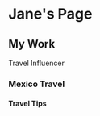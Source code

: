 <doctype html>
<html lang="en">
<head>
<meta charset="utf-8">
<title>See Jane Code</title>
</head>
<body>
	<h1>Jane's Page</h1>
<section>
	<h2> My Work</h2>
	Travel Influencer
</section>
<section>
	<h3> Mexico Travel</h3>
	</section>
	<section>
		<h4>Travel Tips</h4>
	</section>
</body> 
</html>
